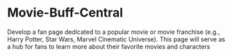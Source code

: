 # Movie-Buff-Central
Develop a fan page dedicated to a popular movie or movie franchise (e.g., Harry Potter, Star Wars, Marvel Cinematic Universe). This page will serve as a hub for fans to learn more about their favorite movies and characters
